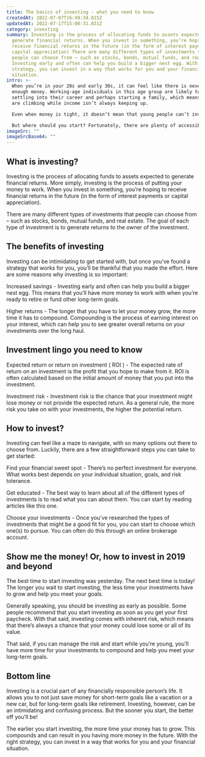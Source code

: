 ```yaml
---
title: The basics of investing - what you need to know
createdAt: 2022-07-07T16:49:34.815Z
updatedAt: 2022-07-17T15:00:31.031Z
category: investing
summary: Investing is the process of allocating funds to assets expected to
  generate financial returns. When you invest in something, you’re hoping to
  receive financial returns in the future (in the form of interest payments or
  capital appreciation) There are many different types of investments that
  people can choose from – such as stocks, bonds, mutual funds, and real estate.
  Investing early and often can help you build a bigger nest egg. With the right
  strategy, you can invest in a way that works for you and your financial
  situation.
intro: >-
  When you’re in your 20s and early 30s, it can feel like there is never
  enough money. Working-age individuals in this age group are likely to be
  settling into their career and perhaps starting a family, which means expenses
  are climbing while income isn’t always keeping up.

  Even when money is tight, it doesn’t mean that young people can’t invest for the future. In fact, investing as soon as possible is one of the best things you can do to secure your financial future. The sooner you begin investing for retirement or another long-term goal, the sooner your portfolio will grow and help you achieve your goals. 

  But where should you start? Fortunately, there are plenty of accessible resources that can get you off on the right foot with your investments. Here we take a look at some of the basics of investing – what you need to know before getting started.
imageSrc: ""
imageSrcBase64: ""
---
```


## What is investing?

Investing is the process of allocating funds to assets expected to generate financial returns. More simply, investing is the process of putting your money to work. When you invest in something, you’re hoping to receive financial returns in the future (in the form of interest payments or capital appreciation).

There are many different types of investments that people can choose from – such as stocks, bonds, mutual funds, and real estate. The goal of each type of investment is to generate returns to the owner of the investment.

## The benefits of investing

Investing can be intimidating to get started with, but once you’ve found a strategy that works for you, you’ll be thankful that you made the effort. Here are some reasons why investing is so important:

Increased savings - Investing early and often can help you build a bigger nest egg. This means that you’ll have more money to work with when you’re ready to retire or fund other long-term goals.

Higher returns - The longer that you have to let your money grow, the more time it has to compound. Compounding is the process of earning interest on your interest, which can help you to see greater overall returns on your investments over the long haul.

## Investment lingo you need to know

Expected return or return on investment ( ROI ) - The expected rate of return on an investment is the profit that you hope to make from it. ROI is often calculated based on the initial amount of money that you put into the investment.

Investment risk - Investment risk is the chance that your investment might lose money or not provide the expected return. As a general rule, the more risk you take on with your investments, the higher the potential return.

## How to invest?

Investing can feel like a maze to navigate, with so many options out there to choose from. Luckily, there are a few straightforward steps you can take to get started:

Find your financial sweet spot - There’s no perfect investment for everyone. What works best depends on your individual situation, goals, and risk tolerance.

Get educated - The best way to learn about all of the different types of investments is to read what you can about them. You can start by reading articles like this one.

Choose your investments - Once you’ve researched the types of investments that might be a good fit for you, you can start to choose which one(s) to pursue. You can often do this through an online brokerage account.

## Show me the money! Or, how to invest in 2019 and beyond

The best time to start investing was yesterday. The next best time is today! The longer you wait to start investing, the less time your investments have to grow and help you meet your goals.

Generally speaking, you should be investing as early as possible. Some people recommend that you start investing as soon as you get your first paycheck. With that said, investing comes with inherent risk, which means that there’s always a chance that your money could lose some or all of its value.

That said, if you can manage the risk and start while you’re young, you’ll have more time for your investments to compound and help you meet your long-term goals.

## Bottom line

Investing is a crucial part of any financially responsible person’s life. It allows you to not just save money for short-term goals like a vacation or a new car, but for long-term goals like retirement. Investing, however, can be an intimidating and confusing process. But the sooner you start, the better off you’ll be!

The earlier you start investing, the more time your money has to grow. This compounds and can result in you having more money in the future. With the right strategy, you can invest in a way that works for you and your financial situation.
